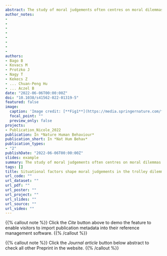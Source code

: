 ```yaml
---
abstract: The study of moral judgements often centres on moral dilemmas in which options consistent with deontological perspectives (that is, emphasizing rules, individual rights and duties) are in conflict with options consistent with utilitarian judgements (that is, following the greater good based on consequences). Greene et al. (2009) showed that psychological and situational factors (for example, the intent of the agent or the presence of physical contact between the agent and the victim) can play an important role in moral dilemma judgements (for example, the trolley problem). Our knowledge is limited concerning both the universality of these effects outside the United States and the impact of culture on the situational and psychological factors affecting moral judgements. Thus, we empirically tested the universality of the effects of intent and personal force on moral dilemma judgements by replicating the experiments of Greene et al. in 45 countries from all inhabited continents. We found that personal force and its interaction with intention exert influence on moral judgements in the US and Western cultural clusters, replicating and expanding the original findings. Moreover, the personal force effect was present in all cultural clusters, suggesting it is culturally universal. The evidence for the cultural universality of the interaction effect was inconclusive in the Eastern and Southern cultural clusters (depending on exclusion criteria). We found no strong association between collectivism/individualism and moral dilemma judgements.
author_notes:
- 
- 
- 
- 
- 
- 
- 
- 
authors:
- Bago B
- Kovacs M
- Protzko J
- Nagy T
- Kekecs Z
- ... Chuan-Peng Hu
- ... Aczel B
date: "2022-06-06T00:00:00Z"
doi: "10.1038/s41562-022-01319-5"
featured: false
image:
  caption: 'Image credit: [**Fig1**](https://media.springernature.com/full/springer-static/image/art%3A10.1038%2Fs41562-022-01319-5/MediaObjects/41562_2022_1319_Fig1_HTML.png?as=webp)'
  focal_point: ""
  preview_only: false
projects:
- Publication_Nicole_2022
publication: In *Nature Human Behaviour*
publication_short: In *Nat Hum Behav*
publication_types: 
- "2"
publishDate: "2022-06-06T00:00:00Z"
slides: example
summary: The study of moral judgements often centres on moral dilemmas in which options consistent with deontological perspectives (that is, emphasizing rules, individual rights and duties) are in conflict with options consistent with utilitarian judgements (that is, following the greater good based on consequences).
tags: []
title: Situational factors shape moral judgements in the trolley dilemma in Eastern, Southern and Western countries in a culturally diverse sample
url_code: ""
url_dataset: ""
url_pdf: ""
url_poster: ""
url_project: ""
url_slides: ""
url_source: ""
url_video: ""
---
```


{{% callout note %}}
Click the _Cite_ button above to demo the feature to enable visitors to import publication metadata into their reference management software.
{{% /callout %}}

{{% callout note %}}
Click the _Journal article_ button below abstract to check all other Preprint in the website.
{{% /callout %}}
